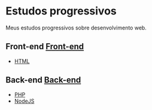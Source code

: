 # Estudos progressivos

Meus estudos progressivos sobre desenvolvimento web.
## Front-end [Front-end](front-end/)
- [HTML](front-end/html/)

## Back-end [Back-end](back-end)
- [PHP](back-end/php/)
- [NodeJS](back-end/nodejs)
